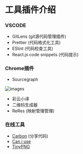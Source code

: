 # 工具插件介绍

### VSCODE

- GitLens (git源代码管理插件)
- Prettier (代码格式化工具)
- ESlint (代码检查工具)
- React.js code snippets (代码提示)

### Chrome插件

- Sourcegraph

![images](https://note.youdao.com/yws/api/personal/file/WEB4ccb8445cefa09cf5ddd19d9d64193b6?method=download&shareKey=e07fc27b1f5f10ee369a18a981c6dc12)

- 彩云小译
- 二维码生成器
- ReRes (映射管理管理)

### 在线工具

- [Carbon](https://carbon.now.sh/) (分享代码)
- [Can i use](https://caniuse.com/)
- [TinyPNG](https://tinypng.com/)